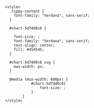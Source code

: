 <html>
  <head>
  	<meta http-equiv="Content-Type" content="text/html;charset=utf-8"/>
    <title>Chord Diagram</title>
    <!-- Google Fonts -->
    <script src="https://d3js.org/d3.v5.min.js"></script>
    <link
      href="https://fonts.googleapis.com/css?family=Lato:400,900"
      rel="stylesheet"
      type="text/css"
    />

    <style>
      .tippy-content {
        font-family: "Verdana", sans-serif;
      }

      #chart-5d7dd0c6 {

        font-size: ;
        font-family: "Verdana", sans-serif;
        text-align: center;
        fill: #454545;
      }

      #chart-5d7dd0c6 svg {
        max-width: px;
      }

      @media (min-width: 600px) {
				#chart-5d7dd0c6{
					font-size: ;
				}
			}
    </style>
  </head>
  <body>
    <div id="chart-5d7dd0c6" class="chord">
    </div>
    <script src="https://unpkg.com/@popperjs/core@2"></script>
    <script src="https://unpkg.com/tippy.js@6"></script>
    <script>
      var script = document.createElement("script");
      script.type = "text/javascript";
      script.src = "https://d3js.org/d3.v5.min.js";

      script.onload = function () {

        var script2 = document.createElement("script");
        script2.type = "text/javascript";
        script2.src = "https://shahinrostami.com/assets/chord/script.js";
        script2.onload = function () {
          margin = {
          left: 0,
          top: 15,
          right: 0,
          bottom: 0
        };
        width = Math.min(window.innerWidth, ) - margin.left - margin.right;
        height = Math.min(window.innerHeight, ) - margin.top - margin.bottom;
        innerRadius = Math.min(width, height) * 0.39;
        outerRadius = innerRadius * 1.1;

      tag_id = "chart-5d7dd0c6";
      padding = 0.01;
      Names = ['Action', 'Adventure', 'Crime', 'Drama', 'Romance', 'Thriller', 'War', 'Biography', 'Comedy', 'Family', 'Fantasy', 'History', 'Western', 'Music', 'Musical', 'Sport', 'Mystery', 'Film-Noir'];
      colors = ['#bcc9ea', '#FF0000', '#C0C0C0', '#446cd4', '#800000', '#ffe90e', '#008000', '#ffb400', '#000080', '#ff6700', '#808080', '#5a1016', '#8A2BE2', '#430c10', '#D2691E', '#3f3359', '#708090'];
      opacityDefault = 0.8;
      matrix = [[0, 1, 1, 2, 1, 1, 1, 0, 0, 0, 0, 0, 0, 0, 0, 0, 0, 0], [1, 0, 0, 5, 3, 1, 2, 2, 2, 1, 2, 4, 1, 0, 0, 0, 0, 0], [1, 0, 0, 10, 1, 7, 0, 1, 2, 0, 0, 0, 0, 0, 2, 0, 1, 0], [2, 5, 10, 0, 28, 12, 14, 16, 8, 5, 2, 11, 3, 2, 7, 3, 2, 2], [1, 3, 1, 28, 0, 2, 8, 4, 8, 4, 1, 3, 0, 0, 7, 0, 1, 0], [1, 1, 7, 12, 2, 0, 1, 1, 1, 0, 1, 0, 0, 0, 0, 0, 2, 0], [1, 2, 0, 14, 8, 1, 0, 3, 0, 0, 0, 3, 0, 0, 0, 0, 0, 0], [0, 2, 1, 16, 4, 1, 3, 0, 1, 1, 0, 10, 0, 2, 2, 1, 0, 0], [0, 2, 2, 8, 8, 1, 0, 1, 0, 1, 0, 2, 0, 2, 2, 0, 0, 0], [0, 1, 0, 5, 4, 0, 0, 1, 1, 0, 0, 0, 0, 0, 3, 0, 0, 0], [0, 2, 0, 2, 1, 1, 0, 0, 0, 0, 0, 0, 0, 0, 0, 0, 0, 0], [0, 4, 0, 11, 3, 0, 3, 10, 2, 0, 0, 0, 0, 1, 0, 0, 0, 0], [0, 1, 0, 3, 0, 0, 0, 0, 0, 0, 0, 0, 0, 0, 0, 0, 0, 0], [0, 0, 0, 2, 0, 0, 0, 2, 2, 0, 0, 1, 0, 0, 0, 0, 0, 0], [0, 0, 2, 7, 7, 0, 0, 2, 2, 3, 0, 0, 0, 0, 0, 0, 0, 0], [0, 0, 0, 3, 0, 0, 0, 1, 0, 0, 0, 0, 0, 0, 0, 0, 0, 0], [0, 0, 1, 2, 1, 2, 0, 0, 0, 0, 0, 0, 0, 0, 0, 0, 0, 0], [0, 0, 0, 2, 0, 0, 0, 0, 0, 0, 0, 0, 0, 0, 0, 0, 0, 0]];
      wrap_labels = false;

      winner_matrix = [
      [ 0, 0, 0, 0, 0, 0, 0, 0, 0, 0, 0, 0, 0, 0, 0, 0, 0, 0],
      [ 0, 0, 0, 0, 0, 0, 0, 0, 0, 0, 0, 0, 0, 0, 0, 0, 0, 0],
      [ 0, 0, 0, 0, 0, 0, 0, 0, 0, 0, 0, 0, 0, 0, 0, 0, 0, 0],
      [ 0, 0, 0, 0, 0, 0, 0, 0, 0, 0, 0, 0, 0, 0, 0, 0, 0, 0],
      [ 0, 0, 0, 0, 0, 0, 0, 0, 0, 0, 0, 0, 0, 0, 0, 0, 0, 0],
      [ 0, 0, 0, 0, 0, 0, 0, 0, 0, 0, 0, 0, 0, 0, 0, 0, 0, 0],
      [ 0, 0, 0, 0, 0, 0, 0, 0, 0, 0, 0, 0, 0, 0, 0, 0, 0, 0],
      [ 0, 0, 0, 0, 0, 0, 0, 0, 0, 0, 0, 0, 0, 0, 0, 0, 0, 0],
      [ 0, 0, 0, 0, 0, 0, 0, 0, 0, 0, 0, 0, 0, 0, 0, 0, 0, 0],
      [ 0, 0, 0, 0, 0, 0, 0, 0, 0, 0, 0, 0, 0, 0, 0, 0, 0, 0],
      [ 0, 0, 0, 0, 0, 0, 0, 0, 0, 0, 0, 0, 0, 0, 0, 0, 0, 0],
      [ 0, 0, 0, 0, 0, 0, 0, 0, 0, 0, 0, 0, 0, 0, 0, 0, 0, 0],
      [ 0, 0, 0, 0, 0, 0, 0, 0, 0, 0, 0, 0, 0, 0, 0, 0, 0, 0],
      [ 0, 0, 0, 0, 0, 0, 0, 0, 0, 0, 0, 0, 0, 0, 0, 0, 0, 0],
      [ 0, 0, 0, 0, 0, 0, 0, 0, 0, 0, 0, 0, 0, 0, 0, 0, 0, 0],
      [ 0, 0, 0, 0, 0, 0, 0, 0, 0, 0, 0, 0, 0, 0, 0, 0, 0, 0],
      [ 0, 0, 0, 0, 0, 0, 0, 0, 0, 0, 0, 0, 0, 0, 0, 0, 0, 0],
      [ 0, 0, 0, 0, 0, 0, 0, 0, 0, 0, 0, 0, 0, 0, 0, 0, 0, 0]
      ]



      
      ////////////////////////////////////////////////////////////
      /////////// Create scale and layout functions //////////////
      ////////////////////////////////////////////////////////////

      var colors = d3
        .scaleOrdinal()
        .domain(d3.range(Names.length))
        .range(colors);

      //A "custom" d3 chord function that automatically sorts the order of the chords in such a manner to reduce overlap
      var chord = customChordLayout()
        .padding(padding)
        .sortChords(d3.descending) //which chord should be shown on top when chords cross. Now the biggest chord is at the bottom
        .matrix(matrix);

      var arc = d3
        .arc()
        .innerRadius(innerRadius * 1.01)
        .outerRadius(outerRadius);

      var path = d3.ribbon().radius(innerRadius);

      ////////////////////////////////////////////////////////////
      ////////////////////// Create SVG //////////////////////////
      ///////////////////////////////////////////////////////////

      var svg = d3
        .select("#" + tag_id)
        .append("svg")
        .attr(
          "viewBox",
          "0 0 " +
            (width + margin.left + margin.right) +
          " " +
          (height + margin.top + margin.bottom)
        )
        .attr("preserveAspectRatio", "xMinYMin meet")
        .append("g")
        .attr(
          "transform",
          "translate(" +
            (width / 2 + margin.left) +
            "," +
            (height / 2 + margin.top) +
            ")"
        );

      d3.select("#" + tag_id)
        .append("span")
        .style("display", "block")
        .style("font-size", "16px")
        .style("text-align", "right")
        .style("font-family", '"Arial", sans-serif')
        .html(
          'made with <a href="https://github.com/shahinrostami/chord">chord</a></span>'
        );

      ////////////////////////////////////////////////////////////
      /////////////// Create the gradient fills //////////////////
      ////////////////////////////////////////////////////////////

      //Function to create the id for each chord gradient
      function getGradID(d) {
        return (
          "linkGrad-" + tag_id + "-" + d.source.index + "-" + d.target.index
        );
      }




      //Create the gradients definitions for each chord
      var grads = svg
        .append("defs")
        .selectAll("linearGradient")
        .data(chord.chords())
        .enter()
        .append("linearGradient")
        .attr("id", getGradID)
        .attr("gradientUnits", "userSpaceOnUse")
        .attr("x1", function (d, i) {
          return (
            innerRadius *
            Math.cos(
              (d.source.endAngle - d.source.startAngle) / 2 +
                d.source.startAngle -
                Math.PI / 2
            )
          );
        })
        .attr("y1", function (d, i) {
          return (
            innerRadius *
            Math.sin(
              (d.source.endAngle - d.source.startAngle) / 2 +
                d.source.startAngle -
                Math.PI / 2
            )
          );
        })
        .attr("x2", function (d, i) {
          return (
            innerRadius *
            Math.cos(
              (d.target.endAngle - d.target.startAngle) / 2 +
                d.target.startAngle -
                Math.PI / 2
            )
          );
        })
        .attr("y2", function (d, i) {
          return (
            innerRadius *
            Math.sin(
              (d.target.endAngle - d.target.startAngle) / 2 +
                d.target.startAngle -
                Math.PI / 2
            )
          );
        });

      //Set the starting color (at 0%)
      grads
        .append("stop")
        .attr("offset", "0%")
        .attr("stop-color", function (d) {
          return colors(d.source.index);
        });

      //Set the ending color (at 100%)
      grads
        .append("stop")
        .attr("offset", "100%")
        .attr("stop-color", function (d) {
          return colors(d.target.index);
        });

      ////////////////////////////////////////////////////////////
      ////////////////// Draw outer Arcs /////////////////////////
      ////////////////////////////////////////////////////////////

      var outerArcs = svg
        .selectAll("g.group")
        .data(chord.groups)
        .enter()
        .append("g")
        .attr("class", "group")
        .on("mouseover", fade(0.1, 1))
        .on("mouseout", fade(opacityDefault, opacityDefault));

      outerArcs
        .append("path")
        .style("fill", function (d) {
          return colors(d.index);
        })
        .attr("d", arc)
        .each(function (d, i) {
          //Search pattern for everything between the start and the first capital L
          var firstArcSection = /(^.+?)L/;

          //Grab everything up to the first Line statement
          var newArc = firstArcSection.exec(d3.select(this).attr("d"))[1];
          //Replace all the comma's so that IE can handle it
          newArc = newArc.replace(/,/g, " ");

          //If the end angle lies beyond a quarter of a circle (90 degrees or pi/2)
          //flip the end and start position
          if (
            (d.endAngle > (90 * Math.PI) / 180) &
            (d.startAngle < (270 * Math.PI) / 180)
          ) {
            var startLoc = /M(.*?)A/, //Everything between the first capital M and first capital A
              middleLoc = /A(.*?)0 0 1/, //Everything between the first capital A and 0 0 1
              endLoc = /0 0 1 (.*?)$/; //Everything between the first 0 0 1 and the end of the string (denoted by $)
            //Flip the direction of the arc by switching the start en end point (and sweep flag)
            //of those elements that are below the horizontal line
            var newStart = endLoc.exec(newArc)[1];
            var newEnd = startLoc.exec(newArc)[1];
            var middleSec = middleLoc.exec(newArc)[1];

            //Build up the new arc notation, set the sweep-flag to 0
            newArc = "M" + newStart + "A" + middleSec + "0 0 0 " + newEnd;
          } //if

          //Create a new invisible arc that the text can flow along
          svg
            .append("path")
            .attr("class", "hiddenArcs")
            .attr("id", "arc-" + tag_id + "-" + i)
            .attr("d", newArc)
            .style("fill", "none");

          ////////////////////////////////////////////////////////////
          ////////////////// Append Names ////////////////////////////
          ////////////////////////////////////////////////////////////

          //Append the label names on the outside

          if (wrap_labels) {
            outerArcs
              .append("text")
              .attr("class", "titles")
              .attr("dy", function (d, i) {
                return (d.endAngle > (90 * Math.PI) / 180) &
                  (d.startAngle < (270 * Math.PI) / 180)
                  ? 25
                  : -16;
              })
              .append("textPath")
              .attr("startOffset", "50%")
              .style("text-anchor", "middle")
              .attr("xlink:href", function (d, i) {
                return "#arc-" + tag_id + "-" + i;
              })
              .text(function (d, i) {
                return Names[i];
              });
          } else {
            //Append the label names on the outside
            outerArcs
              .append("text")
              .each(function (d) {
                d.angle = (d.startAngle + d.endAngle) / 2;
              })
              .attr("dy", ".35em")
              .attr("class", "titles")
              .attr("text-anchor", function (d) {
                return d.angle > Math.PI ? "end" : null;
              })
              .attr("transform", function (d) {
                return (
                  "rotate(" +
                  ((d.angle * 180) / Math.PI - 90) +
                  ")" +
                  "translate(" +
                  (outerRadius + 10) +
                  ")" +
                  (d.angle > Math.PI ? "rotate(180)" : "")
                );
              })
              .text(function (d, i) {
                return Names[i];
              });
          }

          ////////////////////////////////////////////////////////////
          ////////////////// Draw inner chords ///////////////////////
          ////////////////////////////////////////////////////////////

          svg
            .selectAll("path.chord")
            .data(chord.chords)
            .enter()
            .append("path")
            .attr("class", "chord")
            .style("fill", function (d) {
              return "url(#" + getGradID(d) + ")";
            })
            .style("opacity", opacityDefault)
            .attr("d", path)
            .on("mouseover", mouseoverChord())
            .on("mouseout", mouseoutChord(opacityDefault, opacityDefault));
        });
      ////////////////////////////////////////////////////////////
      ////////////////// Extra Functions /////////////////////////
      ////////////////////////////////////////////////////////////

      //Returns an event handler for fading a given chord group.
      function fade(opacityIn, opacityOut) {
        return function (d, i) {
          d3.select(this.ownerSVGElement)
            .selectAll("path.chord")
            .filter(function (d) {
              return d.source.index !== i && d.target.index !== i;
            })
            .transition()
            .style("opacity", opacityIn);

          d3.select(this.ownerSVGElement)
            .selectAll("path.chord")
            .filter(function (d) {
              return d.source.index == i || d.target.index == i;
            })
            .transition()
            .style("opacity", opacityOut);

            
        };
      } //fade

      //Highlight hovered over chord
      function mouseoverChord() {
        return function (d, i) {

        d3.select(this.ownerSVGElement)
          .selectAll("path.chord")
          .transition()
          .style("opacity", 0.1);
        //Show hovered over chord with full opacity
        d3.select(this).transition().style("opacity", 1);

        console.log("src "+d.source.index+" target "+d.target.index)
        tippy_content = "<div style='width:200%'><span style='font-weight:900'>" +
            Names[d.source.index] +
            "</span> and <span style='font-weight:900'>" +
            Names[d.target.index] +
            "</span><br>occur together in <span style='font-weight:900'>" +
            d.source.value +
            "</span> instances<br>" +
            "<ul><li> Parasite (2019) </li><li> 12 Angry Men (2019) </li><li> Rocky (2019) </li>"

            ;

        

        

        
        tippy(this, {
          allowHTML: true,
          followCursor: true,
          content: tippy_content,
          size: "large",
          arrow: true,
        });

      /*d3.select("#list")
        .html(
          details[d.source.index][d.target.index]
        );*/
      

        };
        
      } //fade

      //Bring all chords back to default opacity
      function mouseoutChord(opacityIn, opacityOut) {
        return function (d, i) {
        d3.select(this.ownerSVGElement)
          .selectAll("path.chord")
          .transition()
          .style("opacity", opacityOut);
        };
        //Set opacity back to default for all
      } //function mouseoutChord


        };
        document.body.appendChild(script2);
      };

      document.body.appendChild(script);
    </script>
    <script></script>
  </body>
</html>
